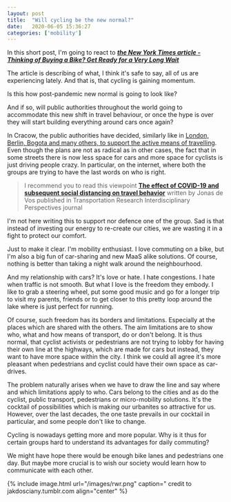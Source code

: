 ```yaml
---
layout: post
title:  "Will cycling be the new normal?"
date:   2020-06-05 15:36:27
categories: ['mobility']
---
```

In this short post, I'm going to react to [***the New York Times article - Thinking of Buying a Bike? Get Ready for a Very Long Wait***](https://www-nytimes-com.cdn.ampproject.org/c/s/www.nytimes.com/2020/05/18/nyregion/bike-shortage-coronavirus.amp.html)

The article is describing of what, I think it's safe to say, all of us are experiencing lately. And that is, that cycling is gaining momentum.

Is this how post-pandemic new normal is going to look like?

And if so, will public authorities throughout the world going to accommodate this new shift in travel behaviour, or once the hype is over they will start building everything around cars once again?

In Cracow, the public authorities have decided, similarly like in [London, Berlin, Bogota and many others, to support the active means of travelling](https://www.sciencedirect.com/science/article/pii/S2590198220300324?via%3Dihub). Even though the plans are not as radical as in other cases, the fact that in some streets there is now less space for cars and more space for cyclists is just driving people crazy. In particular, on the internet, where both the groups are trying to have the last words on who is right. 


> I recommend you to read this viewpoint [**The effect of COVID-19 and subsequent social distancing on travel behavior**](https://www.sciencedirect.com/science/article/pii/S2590198220300324?via%3Dihub) written by Jonas de Vos published in Transportation Research Interdisciplinary Perspectives journal

I'm not here writing this to support nor defence one of the group. Sad is that instead of investing our energy to re-create our cities, we are wasting it in a fight to protect our comfort.

Just to make it clear. I'm mobility enthusiast. I love commuting on a bike, but I'm also a big fun of car-sharing and new MaaS alike solutions. Of course, nothing is better than taking a night walk around the neighbourhood.

And my relationship with cars? It's love or hate. I hate congestions. I hate when traffic is not smooth. But what I love is the freedom they embody. I like to grab a steering wheel, put some good music and go for a longer trip to visit my parents, friends or to get closer to this pretty loop around the lake where is just perfect for running.

Of course, such freedom has its borders and limitations. Especially at the places which are shared with the others. The aim limitations are to show who, what and how means of transport, do or don't belong. It is thus normal, that cyclist activists or pedestrians are not trying to lobby for having their own line at the highways, which are made for cars but instead, they want to have more space within the city. I think we could all agree it's more pleasant when pedestrians and cyclist could have their own space as car-drives.

The problem naturally arises when we have to draw the line and say where and which limitations apply to who. Cars belong to the cities and as do the cyclist, public transport, pedestrians or micro-mobility solutions. It's the cocktail of possibilities which is making our urbanites so attractive for us. However, over the last decades, the one taste prevails in our cocktail in particular, and some people don't like to change.

Cycling is nowadays getting more and more popular. Why is it thus for certain groups hard to understand its advantages for daily commuting?

We might have hope there would be enough bike lanes and pedestrians one day. But maybe more crucial is to wish our society would learn how to communicate with each other. 

{% include image.html url="/images/rwr.png" caption=" credit to jakdosciany.tumblr.com align="center" %}


